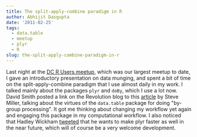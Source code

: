 ```yaml
---
title: The split-apply-combine paradigm in R
author: Abhijit Dasgupta
date: '2011-02-25'
tags:
  - data.table
  - meetup
  - plyr
  - R
slug: the-split-apply-combine-paradigm-in-r
---
```


Last night at the [DC R Users meetup](http://www.meetup.com/R-users-DC/events/16530752/), which was our largest meetup to date, I gave an introductory presentation on data munging, and spent a bit of time on the split-apply-combine paradigm that I use almost daily in my work. I talked mainly about the packages `plyr` and `doBy`, which I use a lot now. David Smith posted a link on the Revolution blog to this [article](http://www.information-management.com/blogs/open_source_R_bygroup_processing_data_management-10019778-1.html) by Steve Miller, talking about the virtues of the `data.table` package for doing "by-group processing". It got me thinking about changing my workflow yet again and engaging this package in my computational workflow. I also noticed that Hadley Wickham [tweeted](http://twitter.com/#!/hadleywickham/status/41150539232190464) that he wants to make plyr faster as well in the near future, which will of course be a very welcome development.
